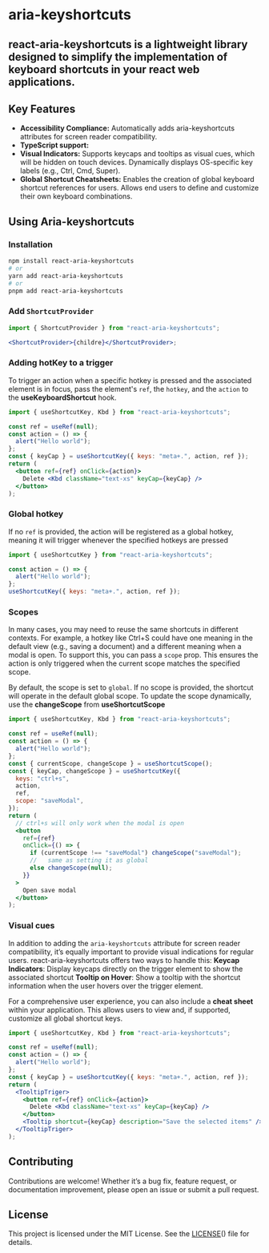 # aria-keyshortcuts

## **react-aria-keyshortcuts** is a lightweight library designed to simplify the implementation of keyboard shortcuts in your react web applications.

## Key Features

- **Accessibility Compliance:** Automatically adds aria-keyshortcuts attributes for screen reader compatibility.
- **TypeScript support:**
- **Visual Indicators:** Supports keycaps and tooltips as visual cues, which will be hidden on touch devices. Dynamically displays OS-specific key labels (e.g., Ctrl, Cmd, Super).
- **Global Shortcut Cheatsheets:** Enables the creation of global keyboard shortcut references for users. Allows end users to define and customize their own keyboard combinations.

## Using Aria-keyshortcuts

### Installation

```bash
npm install react-aria-keyshortcuts
# or
yarn add react-aria-keyshortcuts
# or
pnpm add react-aria-keyshortcuts
```

### Add `ShortcutProvider`

```jsx
import { ShortcutProvider } from "react-aria-keyshortcuts";

<ShortcutProvider>{childre}</ShortcutProvider>;
```

### Adding hotKey to a trigger

To trigger an action when a specific hotkey is pressed and the associated element is in focus, pass the element's `ref`, the `hotkey`, and the `action` to the **useKeyboardShortcut** hook.

```jsx
import { useShortcutKey, Kbd } from "react-aria-keyshortcuts";

const ref = useRef(null);
const action = () => {
  alert("Hello world");
};
const { keyCap } = useShortcutKey({ keys: "meta+.", action, ref });
return (
  <button ref={ref} onClick={action}>
    Delete <Kbd className="text-xs" keyCap={keyCap} />
  </button>
);
```

### Global hotkey

If no `ref` is provided, the action will be registered as a global hotkey, meaning it will trigger whenever the specified hotkeys are pressed

```jsx
import { useShortcutKey } from "react-aria-keyshortcuts";

const action = () => {
  alert("Hello world");
};
useShortcutKey({ keys: "meta+.", action, ref });
```

### Scopes

In many cases, you may need to reuse the same shortcuts in different contexts. For example, a hotkey like Ctrl+S could have one meaning in the default view (e.g., saving a document) and a different meaning when a modal is open. To support this, you can pass a `scope` prop. This ensures the action is only triggered when the current scope matches the specified scope.

By default, the scope is set to `global`. If no scope is provided, the shortcut will operate in the default global scope. To update the scope dynamically, use the **changeScope** from **useShortcutScope**

```jsx
import { useShortcutKey, Kbd } from "react-aria-keyshortcuts";

const ref = useRef(null);
const action = () => {
  alert("Hello world");
};
const { currentScope, changeScope } = useShortcutScope();
const { keyCap, changeScope } = useShortcutKey({
  keys: "ctrl+s",
  action,
  ref,
  scope: "saveModal",
});
return (
  // ctrl+s will only work when the modal is open
  <button
    ref={ref}
    onClick={() => {
      if (currentScope !== "saveModal") changeScope("saveModal");
      //   same as setting it as global
      else changeScope(null);
    }}
  >
    Open save modal
  </button>
);
```

### Visual cues

In addition to adding the `aria-keyshortcuts` attribute for screen reader compatibility, it’s equally important to provide visual indications for regular users. react-aria-keyshortcuts offers two ways to handle this: **Keycap Indicators**: Display keycaps directly on the trigger element to show the associated shortcut **Tooltip on Hover**: Show a tooltip with the shortcut information when the user hovers over the trigger element.

For a comprehensive user experience, you can also include a **cheat sheet** within your application. This allows users to view and, if supported, customize all global shortcut keys.

```jsx
import { useShortcutKey, Kbd } from "react-aria-keyshortcuts";

const ref = useRef(null);
const action = () => {
  alert("Hello world");
};
const { keyCap } = useShortcutKey({ keys: "meta+.", action, ref });
return (
  <TooltipTriger>
    <button ref={ref} onClick={action}>
      Delete <Kbd className="text-xs" keyCap={keyCap} />
    </button>
    <Tooltip shortcut={keyCap} description="Save the selected items" />
  </TooltipTriger>
);
```

## Contributing

Contributions are welcome! Whether it’s a bug fix, feature request, or documentation improvement, please open an issue or submit a pull request.

## License

This project is licensed under the MIT License. See the [LICENSE](/LICENSE)() file for details.
